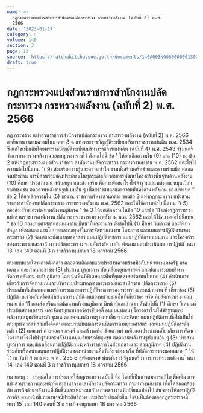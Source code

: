```yaml
---
name: >-
  กฎกระทรวงแบ่งส่วนราชการสำนักงานปลัดกระทรวง กระทรวงพลังงาน (ฉบับที่ 2) พ.ศ.
  2566
date: '2023-01-17'
category: ก
volume: 140
section: 3
page: 13
source: 'https://ratchakitcha.soc.go.th/documents/140A003N0000000001300.pdf'
draft: true
---
```


# กฎกระทรวงแบ่งส่วนราชการสำนักงานปลัดกระทรวง กระทรวงพลังงาน (ฉบับที่ 2) พ.ศ. 2566

กฎ กระทรวง แบ่งส่วนราชการสำนักงานปลัดกระทรวง กระทรวงพลังงาน (ฉบับที่ 2) พ.ศ. 2566 อาศัยอานาจตามความในมาตรา 8 ฉ แห่งพระราชบัญญัติระเบียบบริหารราชการแผ่นดิน พ.ศ. 2534 ซึ่งแก้ไขเพิ่มเติมโดยพระราชบัญญัติระเบียบบริหารราชการแผ่นดิน (ฉบับที่ 4) พ.ศ. 2543 รัฐมนตรีว่าการกระทรวงพลังงานออกกฎกระทรวงไว้ ดังต่อไปนี้ ข้อ 1 ให้ยกเลิกความใน (9) และ (10) ของข้อ 2 แห่งกฎกระทรวงแบ่งส่วนราชการ สำนักงานปลัดกระทรวง กระทรวงพลังงาน พ.ศ. 2562 และให้ใช้ความต่อไปนี้แทน “( 9) ส่งเสริมความรู้และความเข้าใจ รวมทั้งสร้างเครือข่ายและความร่วมมือ ตลอดจนประสาน การมีส่วนร่วมของประชาชนในทุกระดับเกี่ยวกับการพัฒนาโครงสร้างพื้นฐานด้านพลังงาน (10) ศึกษา ประสานงาน สนับสนุน และส่ง เสริมเพื่อการพัฒนาโรงไฟฟ้าฐานและพลังงาน หมุนเวียนระดับชุมชน ตลอดจนพลังงานรูปแบบอื่น ๆ เพื่อสร้างสมดุลและความมั่นคงด้านพลังงาน ของประเทศ ” ข้อ 2 ให้ยกเลิกความใน (5) ของ ก. ราชการบริหารส่วนกลาง ของข้อ 3 แห่งกฎกระทรวง แบ่งส่วนราชการสำนักงานปลัดกระทรวง กระทรวงพลังงาน พ.ศ. 2562 และให้ใช้ความต่อไปนี้แทน “( 5) กองส่งเสริมและพัฒนาพลังงานภูมิภาค ” ข้อ 3 ให้ยกเลิกความในข้อ 10 และข้อ 11 แห่งกฎกระทรวงแบ่งส่วนราชการสานักงาน ปลัดกระทรวง กระทรวงพลังงาน พ.ศ. 2562 และให้ใช้ความต่อไปนี้แทน “ ข้อ 10 กองยุทธศาสตร์และแผนงาน มีหน้าที่และอำนาจ ดังต่อไปนี้ (1) ศึกษา วิเคราะห์ และจัดทาข้อมูล เพื่อเสนอแนะนโยบายและกลยุทธ์ในการจัดทาแผนงาน โครงการ และแผนการปฏิบัติงานของกระทรวง (2) จัดทาและพัฒนายุทธศาสตร์ แผนปฏิบัติราชการ แผนปฏิบัติการ แผนงาน และโครงกำร ของกระทรวงและสานักงานปลัดกระทรวง รวมทั้งเร่งรัด กากับ ติดตาม และประเมินผลการปฏิบัติ ้ หนา 13 ่ เลม 140 ตอนที่ 3 ก ราชกิจจานุเบกษา 18 มกราคม 2566

ตามแผนและโครงการดังกล่าว ตลอดจนติดตามและประสานความร่วมมือกับหน่วยงานภาครัฐ ภาคเอกชน และภาคประชาชน (3) ประสาน บูรณาการ ขับเคลื่อนยุทธศาสตร์ และพัฒนาระบบบริหารจัดการพลังงาน ระดับภูมิภาค โดยเน้นพื้นที่พิเศษและพื้นที่ยุทธศาสตร์ตามนโยบาย (4) ดำเนินการเกี่ยวกับการจัดทำแผนและบริหารงบประมาณของกระทรวงและสำนักงาน ปลัดกระทรวง (5) ประชาสัมพันธ์และเผยแพร่กิจกรรมและการปฏิบัติราชการของกระทรวงและหน่วยงาน ที่ เกี่ยวข้อง (6) ปฏิบัติงานร่วมกับหรือสนับสนุนการปฏิบัติงานของหน่วยงานอื่นที่เกี่ยวข้อง หรือ ที่ปลัดกระทรวงมอบหมาย ข้อ 11 กองส่งเสริมและพัฒนาพลังงานภูมิภาค มีหน้าที่และอำนาจ ดังต่อไปนี้ (1) ศึกษา วิเคราะห์ ประเมินสถานการณ์ และจัดทายุทธศาสตร์การขับเคลื่ อนแผนพัฒนา โครงการโรงไฟฟ้าฐานและพลังงานหมุนเวียนระดับชุมชน ตลอดจนพลังงานรูปแบบอื่น ๆ และจัดทา แผนปฏิบัติการเพื่อให้เป็นไปตามยุทธศาสตร์ รวมทั้งติดตามและประเมินผลการดาเนินการตามยุทธศาสตร์ และแผนปฏิบัติการดังกล่าว (2) เผยแพร่ ถ่ายทอด รณรงค์ และสร้างเครือ ข่ายความร่วมมือของประชาชนเกี่ยวกับ การพัฒนาโครงการโรงไฟฟ้าฐานและพลังงานหมุนเวียนระดับชุมชน ตลอดจนพลังงานรูปแบบอื่น ๆ (3) ประสาน บูรณาการ และขับเคลื่อนการปฏิบัติงานระหว่างราชการในส่วนกลางและ ส่วนภูมิภาค (4) ปฏิบัติงานร่วมกับหรือสนับสนุนการปฏิบัติงานของหน่วยงานอื่นที่เกี่ยวข้อง หรือ ที่ปลัดกระทรวงมอบหมาย ” ให้ไว้ ณ วันที่ 4 มกราคม พ.ศ . 256 6 สุพัฒนพงษ์ พันธ์มีเชาว์ รัฐมนตรีว่าการกระทรวงพลังงาน ้ หนา 14 ่ เลม 140 ตอนที่ 3 ก ราชกิจจานุเบกษา 18 มกราคม 2566

หมายเหตุ : - เหตุผลในการประกาศใช้กฎกระทรวงฉบับนี้ คือ โดยที่เป็นการสมควรแก้ไขเพิ่มเติม การแบ่งส่วนราชการและหน้าที่และอานาจของสานักงานปลัดกระทรวง กระทรวงพลังงาน เพื่อให้สอดคล้องกับ ภารกิจด้านพลังงานที่เพิ่มขึ้นและเหมาะสมกับสภาพของงานที่เปลี่ยนแปลงไป อันจะทาให้การปฏิบัติภารกิจ ตามหน้าที่และอานาจมีประสิทธิภาพ และประสิทธิผลยิ่งขึ้น จึงจำเป็นต้องออกกฎกระทรวงนี้ ้ หนา 15 ่ เลม 140 ตอนที่ 3 ก ราชกิจจานุเบกษา 18 มกราคม 2566
